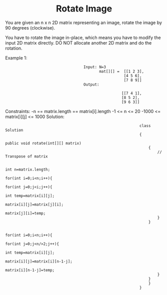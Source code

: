 <h1 align="center">Rotate Image</h1>

You are given an n x n 2D matrix representing an image, rotate the image by 90 degrees (clockwise).

You have to rotate the image in-place, which means you have to modify the input 2D matrix directly. DO NOT allocate another 2D matrix and do the rotation.

Example 1:
                                       
                                       Input: N=3
                                              mat[][] =  [[1 2 3],
                                                         [4 5 6],
                                                         [7 8 9]]
                                       Output: 
                                             
                                                        [[7 4 1], 
                                                        [8 5 2], 
                                                        [9 6 3]]



Constraints:
                                                        -n == matrix.length == matrix[i].length
                                                        -1 <= n <= 20
                                                        -1000 <= matrix[i][j] <= 1000
Solution:

                                               
                                                                class Solution
                                                                {
                                                                     public void rotate(int[][] matrix) 
                                                                    {
                                                                        // Transpose of matrix

                                                                        int n=matrix.length;
                                                                        for(int i=0;i<n;i++){
                                                                        for(int j=0;j<i;j++){
                                                                            int temp=matrix[i][j];
                                                                            matrix[i][j]=matrix[j][i];
                                                                            matrix[j][i]=temp;
                                                                        }
                                                                    }
                                                                    
                                                                    for(int i=0;i<n;i++){
                                                                        for(int j=0;j<n/>2;j++){
                                                                            int temp=matrix[i][j];
                                                                            matrix[i][j]=matrix[i][n-1-j];
                                                                            matrix[i][n-1-j]=temp;
                                                                        }
                                                                    }
                                                                    }
                                                                }